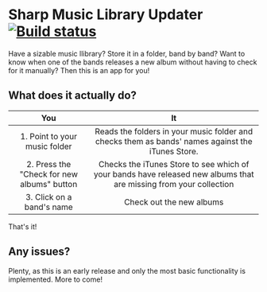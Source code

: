 Sharp Music Library Updater [![Build status](https://ci.appveyor.com/api/projects/status/bkh9ghotmfc1hiis?svg=true)](https://ci.appveyor.com/project/danplisetsky/sharpmusiclibraryupdater)
========================
Have a sizable music llibrary? Store it in a folder, band by band? Want to know when one of the bands releases a new album without having to check for it manually? Then this is an app for you!
## What does it actually do?
| You | It |
| :---: | :---: |
| 1. Point to your music folder | Reads the folders in your music folder and checks them as bands' names against the iTunes Store.|
| 2. Press the "Check for new albums" button | Checks the iTunes Store to see which of your bands have released new albums that are missing from your collection |
| 3. Click on a band's name | Check out the new albums |

That's it!
## Any issues?
Plenty, as this is an early release and only the most basic functionality is implemented. More to come! 
